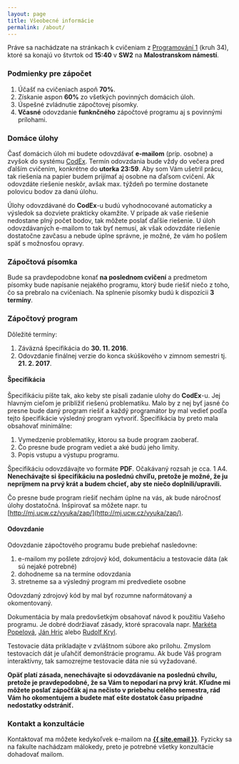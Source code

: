 ```yaml
---
layout: page
title: Všeobecné informácie
permalink: /about/
---
```

Práve sa nachádzate na stránkach k cvičeniam z [Programování 1](https://is.cuni.cz/studium/predmety/index.php?do=predmet&kod=NPRG030) (kruh 34), ktoré sa konajú vo štvrtok od **15:40** v **SW2** na **Malostranskom námestí**.

### Podmienky pre zápočet
1. Účašť na cvičeniach aspoň **70%**.
2. Získanie aspon **60%** zo všetkých povinných domácich úloh.
3. Úspešné zvládnutie zápočtovej písomky.
4. **Včasné**  odovzdanie **funknčného** zápočtové programu aj s povinnými prílohami.

### Domáce úlohy
Časť domácich úloh mi budete odovzdávať **e-mailom** (príp. osobne) a zvyšok do systému [CodEx](https://codex.ms.mff.cuni.cz/codex-prg/). Termín odovzdania bude vždy do večera pred ďalším cvičením, konkrétne do **utorka 23:59**. Aby som Vám ušetril prácu, tak riešenia na papier budem prijímať aj osobne na ďaľsom cvičení. Ak odovzdáte riešenie neskôr, avšak max. týždeň po termíne dostanete polovicu bodov za danú úlohu.

Úlohy odovzdávané do **CodEx**-u budú vyhodnocované automaticky a výsledok sa dozviete prakticky okamžite.
V prípade ak vaše riešenie nedostane plný počet bodov, tak môžete poslať ďaľšie riešenie. U úloh odovzdávaných e-mailom
to tak byť nemusí, ak však odovzdáte riešenie dostatočne zavčasu a nebude úplne správne, je možné, že vám ho pošlem späť s možnosťou opravy.

### Zápočtová písomka
Bude sa pravdepodobne konať **na poslednom cvičení** a predmetom písomky bude napísanie nejakého programu, ktorý bude riešiť niečo z toho, čo sa prebralo na cvičeniach. Na splnenie písomky budú k dispozícii **3 termíny**.

### Zápočtový program

Dôležité termíny:
1. Záväzná špecifikácia do **30. 11. 2016**.
2. Odovzdanie finálnej verzie do konca skúškového v zimnom semestri tj. **21. 2. 2017**.

#### Špecifikácia
Špecifikáciu píšte tak, ako keby ste písali zadanie ulohy do **CodEx**-u. Jej hlavným cieľom je priblížiť riešenú problematiku. Malo by z nej byť jasné čo presne bude daný program riešiť a každý programátor by mal vedieť podľa tejto špecifikácie výsledný program vytvoriť. Špecifikácia by preto mala obsahovať minimálne:
1. Vymedzenie problematiky, ktorou sa bude program zaoberať.
2. Čo presne bude program vediet a aké budú jeho limity.
3. Popis vstupu a výstupu programu.

Špecifikáciu odovzdávajte vo formáte **PDF**. Očakávaný rozsah je cca. 1 A4. **Nenechávajte si špecifikáciu na poslednú chvíľu, pretože je možné, že ju nepríjmem na prvý krát a budem chcieť, aby ste niečo doplnili/upravili.**

Čo presne bude program riešiť nechám úplne na vás, ak bude náročnosť úlohy dostatočná. Inšpirovať sa môžete napr. tu  [http://mj.ucw.cz/vyuka/zap/](http://mj.ucw.cz/vyuka/zap/).

#### Odovzdanie
Odovzdanie zápočtového programu bude prebiehať nasledovne:
1. e-mailom my pošlete zdrojový kód, dokumentáciu a testovacie dáta (ak sú nejaké potrebné)
2. dohodneme sa na termíne odovzdania
3. stretneme sa a výsledný program mi predvediete osobne

Odovzdaný zdrojový kód by mal byť rozumne naformátovaný a okomentovaný.

Dokumentácia by mala predovšetkým obsahovať návod k použitiu Vašeho programu. Je dobré dodržiavať zásady, ktoré spracovala napr. [Markéta Popelová](http://www.marketa.najevisti.info/vyuka/zapoctaky.php?faze=dokumentace), [Ján Hric](http://kti.mff.cuni.cz/~hric/vyuka/dokument.html) alebo [Rudolf Kryl](http://ksvi.mff.cuni.cz/~kryl/dokumentace.htm).

Testovacie dáta prikladajte v zvláštnom súbore ako prílohu. Zmyslom testovacích dát je uľahčiť demonštrácie programu. Ak bude Váš program interaktívny, tak samozrejme testovacie dáta nie sú vyžadované.

**Opäť platí zásada, nenechávajte si odovzdávanie na poslednú chvílu, pretože je pravdepodobné, že sa Vám to nepodarí na prvý krát. Kľudne mi môžete poslať zápočťák aj na nečisto v priebehu celého semestra, rád Vám ho okomentujem a budete mať ešte dostatok času prípadné nedostatky odstrániť.**

### Kontakt a konzultácie
Kontaktovať ma môžete kedykoľvek e-mailom na **<a href="mailto:{{ site.email }}">{{ site.email }}</a>**.
Fyzicky sa na fakulte nachádzam málokedy, preto je potrebné všetky konzultácie dohadovať mailom.
